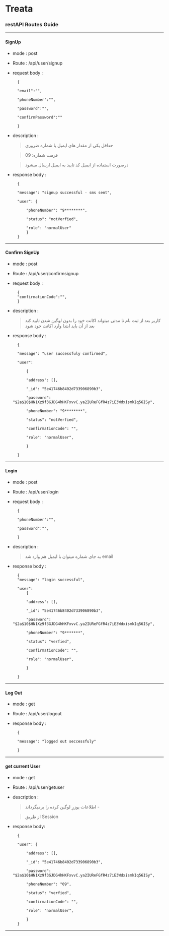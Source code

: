 # Treata 

### restAPI Routes Guide
---
#### SignUp
* mode : post
* Route : /api/user/signup
* request body :

        { 

	    "email":"",

	    "phoneNumber":"",

	    "password":"",

	    "confirmPassword":""

        }
* description :
        
    > حداقل یکی از مقدار های ایمیل یا شماره ضروری

    >فرمت شماره:
09

    > درصورت استفاده از ایمیل کد تایید به ایمیل ارسال میشود
* response body :

        {

        "message": "signup successful - sms sent",

        "user": {

            "phoneNumber": "9********",

            "status": "notVerfied",

            "role": "normalUser"
            }
        }
---

#### Confirm SignUp
* mode : post
* Route : /api/user/confirmsignup
* request body :

        {
	    "confirmationCode":"",
        }
* description :
        
    > کاربر بعد از ثبت نام تا مدتی میتواند اکانت خود را بدون لوگین شدن تایید کند بعد از آن باید ابتدا وارد اکانت خود شود

* response body :

        {

        "message": "user successfuly confirmed",

        "user": 
    
            {

            "address": [],

            "_id": "5e41746b8402d733906890b3",

            "password": "$2a$10$HN1Xz9f3GJDG4hHKFxvvC.ya2IUReFGfR4z7iE3WdxismkIq56ISy",

            "phoneNumber": "9********",

            "status": "notVerfied",

            "confirmationCode": "",

            "role": "normalUser",
        
            }

        }

---
#### Login
* mode : post
* Route : /api/user/login
* request body :

        { 

	    "phoneNumber":"",

	    "password":"",

        }
* description :
        
    > به جای شماره میتوان با ایمیل هم وارد شد
    email

* response body : 

        {
        "message": "login successful",

        "user": 
            {

            "address": [],

            "_id": "5e41746b8402d733906890b3",

            "password": "$2a$10$HN1Xz9f3GJDG4hHKFxvvC.ya2IUReFGfR4z7iE3WdxismkIq56ISy",

            "phoneNumber": "9*******",

            "status": "verfied",

            "confirmationCode": "",

            "role": "normalUser",

            }

        }
---

#### Log Out
* mode : get
* Route : /api/user/logout
* response body :

        {

        "message": "logged out seccessfuly"

        }
---

#### get current User
* mode : get
* Route : /api/user/getuser
* description :
        
    > اطلاعات یوزرِ لوگین کرده را برمیگرداند - 

    >از طریق 
    > Session
* response body:

        {

        "user": {

            "address": [],

            "_id": "5e41746b8402d733906890b3",

            "password": "$2a$10$HN1Xz9f3GJDG4hHKFxvvC.ya2IUReFGfR4z7iE3WdxismkIq56ISy",

            "phoneNumber": "09",

            "status": "verfied",

            "confirmationCode": "",

            "role": "normalUser",
        
            }
        }
---